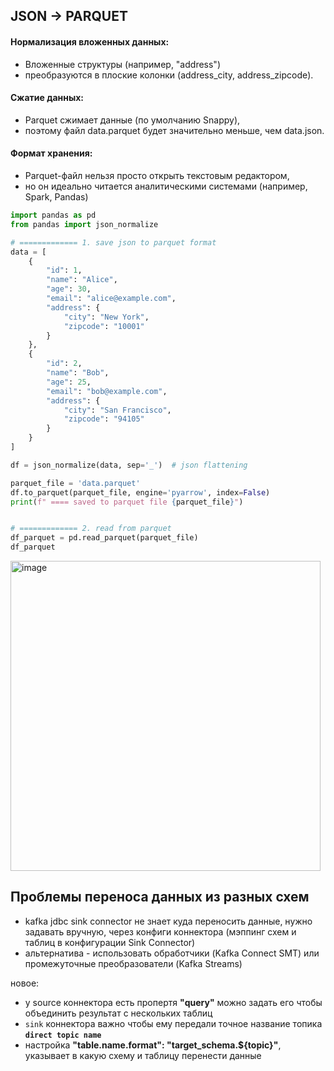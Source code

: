 ## JSON -> PARQUET

#### Нормализация вложенных данных:
- Вложенные структуры (например, "address")
- преобразуются в плоские колонки (address_city, address_zipcode).

#### Сжатие данных:
- Parquet сжимает данные (по умолчанию Snappy),
- поэтому файл data.parquet будет значительно меньше, чем data.json.

#### Формат хранения:
- Parquet-файл нельзя просто открыть текстовым редактором,
- но он идеально читается аналитическими системами (например, Spark, Pandas)

```python
import pandas as pd
from pandas import json_normalize

# ============= 1. save json to parquet format
data = [
    {
        "id": 1,
        "name": "Alice",
        "age": 30,
        "email": "alice@example.com",
        "address": {
            "city": "New York",
            "zipcode": "10001"
        }
    },
    {
        "id": 2,
        "name": "Bob",
        "age": 25,
        "email": "bob@example.com",
        "address": {
            "city": "San Francisco",
            "zipcode": "94105"
        }
    }
]

df = json_normalize(data, sep='_')  # json flattening

parquet_file = 'data.parquet'
df.to_parquet(parquet_file, engine='pyarrow', index=False)
print(f" ==== saved to parquet file {parquet_file}")


# ============= 2. read from parquet
df_parquet = pd.read_parquet(parquet_file)
df_parquet
```

<img width="496" alt="image" src="https://github.com/user-attachments/assets/7137d1c6-3f1c-4428-8b19-ce237ed421f2">


## Проблемы переноса данных из разных схем
- kafka jdbc sink connector не знает куда переносить данные, нужно задавать вручную, через конфиги коннектора (мэппинг схем и таблиц в конфигурации Sink Connector)
- альтернатива - использовать обработчики (Kafka Connect SMT) или промежуточные преобразователи (Kafka Streams)

новое:
- у source коннектора есть пропертя **"query"** можно задать его чтобы объединить результат с нескольких таблиц
- `sink` коннектора важно чтобы ему передали точное название топика **`direct topic name`**
- настройка **"table.name.format": "target_schema.${topic}"**, указывает в какую схему и таблицу перенести данные


